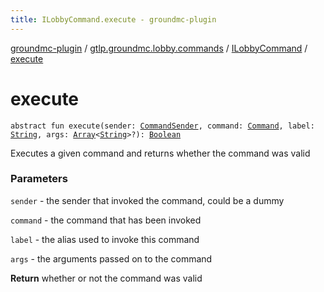```yaml
---
title: ILobbyCommand.execute - groundmc-plugin
---
```


[groundmc-plugin](../../index.html) / [gtlp.groundmc.lobby.commands](../index.html) / [ILobbyCommand](index.html) / [execute](.)

# execute

`abstract fun execute(sender: `[`CommandSender`](https://hub.spigotmc.org/javadocs/spigot/org/bukkit/command/CommandSender.html)`, command: `[`Command`](https://hub.spigotmc.org/javadocs/spigot/org/bukkit/command/Command.html)`, label: `[`String`](https://kotlinlang.org/api/latest/jvm/stdlib/kotlin/-string/index.html)`, args: `[`Array`](https://kotlinlang.org/api/latest/jvm/stdlib/kotlin/-array/index.html)`<`[`String`](https://kotlinlang.org/api/latest/jvm/stdlib/kotlin/-string/index.html)`>?): `[`Boolean`](https://kotlinlang.org/api/latest/jvm/stdlib/kotlin/-boolean/index.html)

Executes a given command and returns whether the command was valid

### Parameters

`sender` - the sender that invoked the command, could be a dummy

`command` - the command that has been invoked

`label` - the alias used to invoke this command

`args` - the arguments passed on to the command

**Return**
whether or not the command was valid

